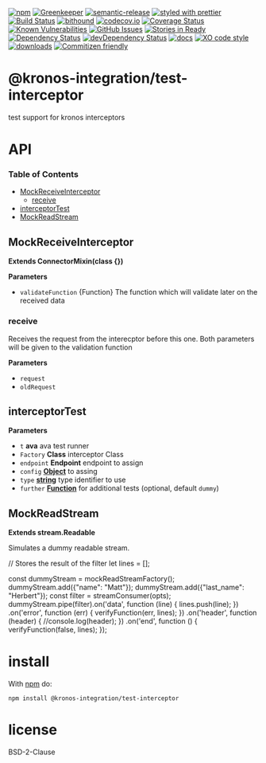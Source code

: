 [![npm](https://img.shields.io/npm/v/test-interceptor.svg)](https://www.npmjs.com/package/test-interceptor)
[![Greenkeeper](https://badges.greenkeeper.io/Kronos-Integration/test-interceptor.svg)](https://greenkeeper.io/)
[![semantic-release](https://img.shields.io/badge/%20%20%F0%9F%93%A6%F0%9F%9A%80-semantic--release-e10079.svg)](https://github.com/Kronos-Integration/test-interceptor)
[![styled with prettier](https://img.shields.io/badge/styled_with-prettier-ff69b4.svg)](https://github.com/prettier/prettier)
[![Build Status](https://secure.travis-ci.org/Kronos-Integration/test-interceptor.png)](http://travis-ci.org/Kronos-Integration/test-interceptor)
[![bithound](https://www.bithound.io/github/Kronos-Integration/test-interceptor/badges/score.svg)](https://www.bithound.io/github/Kronos-Integration/test-interceptor)
[![codecov.io](http://codecov.io/github/Kronos-Integration/test-interceptor/coverage.svg?branch=master)](http://codecov.io/github/Kronos-Integration/test-interceptor?branch=master)
[![Coverage Status](https://coveralls.io/repos/Kronos-Integration/test-interceptor/badge.svg)](https://coveralls.io/r/Kronos-Integration/test-interceptor)
[![Known Vulnerabilities](https://snyk.io/test/github/Kronos-Integration/test-interceptor/badge.svg)](https://snyk.io/test/github/Kronos-Integration/test-interceptor)
[![GitHub Issues](https://img.shields.io/github/issues/Kronos-Integration/test-interceptor.svg?style=flat-square)](https://github.com/Kronos-Integration/test-interceptor/issues)
[![Stories in Ready](https://badge.waffle.io/Kronos-Integration/test-interceptor.svg?label=ready&title=Ready)](http://waffle.io/Kronos-Integration/test-interceptor)
[![Dependency Status](https://david-dm.org/Kronos-Integration/test-interceptor.svg)](https://david-dm.org/Kronos-Integration/test-interceptor)
[![devDependency Status](https://david-dm.org/Kronos-Integration/test-interceptor/dev-status.svg)](https://david-dm.org/Kronos-Integration/test-interceptor#info=devDependencies)
[![docs](http://inch-ci.org/github/Kronos-Integration/test-interceptor.svg?branch=master)](http://inch-ci.org/github/Kronos-Integration/test-interceptor)
[![XO code style](https://img.shields.io/badge/code_style-XO-5ed9c7.svg)](https://github.com/sindresorhus/xo)
[![downloads](http://img.shields.io/npm/dm/test-interceptor.svg?style=flat-square)](https://npmjs.org/package/test-interceptor)
[![Commitizen friendly](https://img.shields.io/badge/commitizen-friendly-brightgreen.svg)](http://commitizen.github.io/cz-cli/)

# @kronos-integration/test-interceptor

test support for kronos interceptors

# API

<!-- Generated by documentation.js. Update this documentation by updating the source code. -->

### Table of Contents

-   [MockReceiveInterceptor](#mockreceiveinterceptor)
    -   [receive](#receive)
-   [interceptorTest](#interceptortest)
-   [MockReadStream](#mockreadstream)

## MockReceiveInterceptor

**Extends ConnectorMixin(class {})**

**Parameters**

-   `validateFunction`  {Function} The function which will validate later on the received data

### receive

Receives the request from the interecptor before this one.
Both parameters will be given to the validation function

**Parameters**

-   `request`  
-   `oldRequest`  

## interceptorTest

**Parameters**

-   `t` **ava** ava test runner
-   `Factory` **Class** interceptor Class
-   `endpoint` **Endpoint** endpoint to assign
-   `config` **[Object](https://developer.mozilla.org/docs/Web/JavaScript/Reference/Global_Objects/Object)** to assing
-   `type` **[string](https://developer.mozilla.org/docs/Web/JavaScript/Reference/Global_Objects/String)** type identifier to use
-   `further` **[Function](https://developer.mozilla.org/docs/Web/JavaScript/Reference/Statements/function)** for additional tests (optional, default `dummy`)

## MockReadStream

**Extends stream.Readable**

Simulates a dummy readable stream.

// Stores the result of the filter
let lines = \[];

const dummyStream = mockReadStreamFactory();
dummyStream.add({"name": "Matt"});
dummyStream.add({"last_name": "Herbert"});
const filter = streamConsumer(opts);
dummyStream.pipe(filter).on('data', function (line) {
	 lines.push(line);
 })
 .on('error', function (err) {
	 verifyFunction(err, lines);
 })
 .on('header', function (header) {
	 //console.log(header);
 })
 .on('end', function () {
	 verifyFunction(false, lines);
 });

# install

With [npm](http://npmjs.org) do:

```shell
npm install @kronos-integration/test-interceptor
```

# license

BSD-2-Clause
